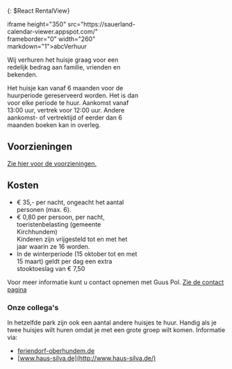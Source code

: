 
<style type="text/css" markdown="1">
.leftCol {
	float: left;
	display: block;
	width: 30%;
	min-width: 250px;
	margin-right: 25px;
	margin-top: 40px;
	
}

.rightCol {
	float: left;
	display: block;
	width: 60%;
	margin-right: 25px;
}
ul.price-list {
	 margin-left: 10px;
	 padding: 0 0 0 12px;
}
</style>


{: $React RentalView}


<div class="rightCol">
    iframe height="350" src="https://sauerland-calendar-viewer.appspot.com/" frameborder="0" width="260" markdown="1">abc</iframe
    <h2>Verhuur</h2>
    <p>
    Wij verhuren het huisje graag voor een redelijk bedrag aan familie, vrienden en bekenden.
    </p>
    <p>
    Het huisje kan vanaf 6 maanden voor de huurperiode gereserveerd worden.
    Het is dan voor elke periode te huur. Aankomst vanaf 13:00 uur, vertrek voor 12:00 uur.  
    Andere aankomst- of vertrektijd of eerder dan 6 maanden boeken kan in overleg.
    </p>
    <h2>Voorzieningen</h2>
    <p>
        <a href="./het-huisje#voorzieningen">Zie hier voor de voorzieningen.</a>
    </p>
    <div>
        <h2>Kosten</h2>
        <ul class="price-list">
            <li>€ 35,- per nacht, ongeacht het aantal personen (max. 6).</li>
            <li>€ 0,80 per persoon, per nacht, toeristenbelasting (gemeente Kirchhundem)<br>
            Kinderen zijn vrijgesteld tot en met het jaar waarin ze 16 worden.</li>
            <li>In de winterperiode (15 oktober tot en met 15 maart) geldt per dag een extra stooktoeslag van € 7,50</li>
        </ul>
    </div>
</div>


<p style="clear:both;" />


Voor meer informatie kunt u contact opnemen met Guus Pol. [Zie de contact pagina](./contact#top)


### Onze collega's

In hetzelfde park zijn ook een aantal andere huisjes te huur. Handig als je twee huisjes wilt huren omdat je met een grote groep wilt komen. Informatie via:

* [feriendorf-oberhundem.de](http://feriendorf-oberhundem.de/)
* [www.haus-silva.de](http://www.haus-silva.de/)



